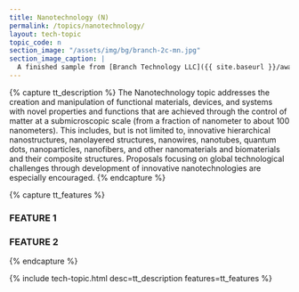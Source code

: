 ```yaml
---
title: Nanotechnology (N)
permalink: /topics/nanotechnology/
layout: tech-topic
topic_code: n
section_image: "/assets/img/bg/branch-2c-mn.jpg"
section_image_caption: |
  A finished sample from [Branch Technology LLC]({{ site.baseurl }}/awardees/phase-2/details/?company=branch-technology-llc#branch-technology-llc) of a complex shape 3-D printed like nature.
---
```

{% capture tt_description %}
The Nanotechnology topic addresses the creation and manipulation of functional materials, devices, and systems with novel properties and functions that are achieved through the control of matter at a submicroscopic scale (from a fraction of nanometer to about 100 nanometers). This includes, but is not limited to, innovative hierarchical nanostructures, nanolayered structures, nanowires, nanotubes, quantum dots, nanoparticles, nanofibers, and other nanomaterials and biomaterials and their composite structures. Proposals focusing on global technological challenges through development of innovative nanotechnologies are especially encouraged.
{% endcapture %}

{% capture tt_features %}
<div class="usa-section usa-content usa-grid">
  <h3>FEATURE 1</h3>
</div>

<div class="background-light-blue">
  <div class="usa-section usa-content usa-grid">
    <h3>FEATURE 2</h3>
  </div>
</div>
{% endcapture %}

{% include tech-topic.html desc=tt_description features=tt_features %}

